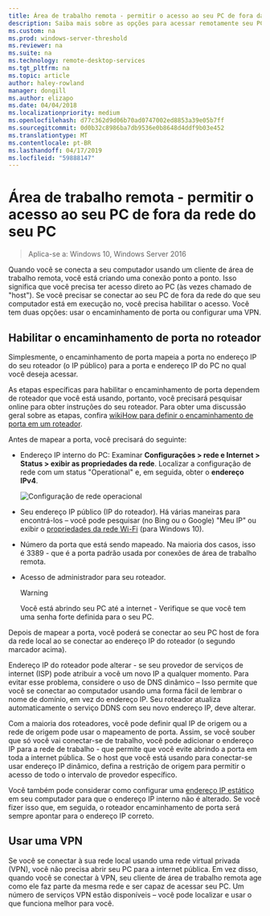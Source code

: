 ```yaml
---
title: Área de trabalho remota - permitir o acesso ao seu PC de fora da sua rede
description: Saiba mais sobre as opções para acessar remotamente seu PC de fora da rede do computador
ms.custom: na
ms.prod: windows-server-threshold
ms.reviewer: na
ms.suite: na
ms.technology: remote-desktop-services
ms.tgt_pltfrm: na
ms.topic: article
author: haley-rowland
manager: dongill
ms.author: elizapo
ms.date: 04/04/2018
ms.localizationpriority: medium
ms.openlocfilehash: d77c362d9d06b70ad0747002ed8853a39e05b7ff
ms.sourcegitcommit: 0d0b32c8986ba7db9536e0b8648d4ddf9b03e452
ms.translationtype: MT
ms.contentlocale: pt-BR
ms.lasthandoff: 04/17/2019
ms.locfileid: "59888147"
---
```

# <a name="remote-desktop---allow-access-to-your-pc-from-outside-your-pcs-network"></a>Área de trabalho remota - permitir o acesso ao seu PC de fora da rede do seu PC

>Aplica-se a: Windows 10,  Windows Server 2016

Quando você se conecta a seu computador usando um cliente de área de trabalho remota, você está criando uma conexão ponto a ponto. Isso significa que você precisa ter acesso direto ao PC (às vezes chamado de "host"). Se você precisar se conectar ao seu PC de fora da rede do que seu computador está em execução no, você precisa habilitar o acesso. Você tem duas opções: usar o encaminhamento de porta ou configurar uma VPN.

## <a name="enable-port-forwarding-on-your-router"></a>Habilitar o encaminhamento de porta no roteador

Simplesmente, o encaminhamento de porta mapeia a porta no endereço IP do seu roteador (o IP público) para a porta e endereço IP do PC no qual você deseja acessar. 

As etapas específicas para habilitar o encaminhamento de porta dependem de roteador que você está usando, portanto, você precisará pesquisar online para obter instruções do seu roteador. Para obter uma discussão geral sobre as etapas, confira [wikiHow para definir o encaminhamento de porta em um roteador](https://www.wikihow.com/Set-Up-Port-Forwarding-on-a-Router).

Antes de mapear a porta, você precisará do seguinte:

- Endereço IP interno do PC: Examinar **Configurações > rede e Internet > Status > exibir as propriedades da rede**. Localizar a configuração de rede com um status "Operational" e, em seguida, obter o **endereço IPv4**.

   ![Configuração de rede operacional](../media/rdclient-operational-network.png)

- Seu endereço IP público (IP do roteador). Há várias maneiras para encontrá-los – você pode pesquisar (no Bing ou o Google) "Meu IP" ou exibir o [propriedades da rede Wi-Fi](https://binged.it/2Gwob34) (para Windows 10).
- Número da porta que está sendo mapeado. Na maioria dos casos, isso é 3389 - que é a porta padrão usada por conexões de área de trabalho remota.
- Acesso de administrador para seu roteador.  

   >[!WARNING]
   > Você está abrindo seu PC até a internet - Verifique se que você tem uma senha forte definida para o seu PC.

Depois de mapear a porta, você poderá se conectar ao seu PC host de fora da rede local ao se conectar ao endereço IP do roteador (o segundo marcador acima).

Endereço IP do roteador pode alterar - se seu provedor de serviços de internet (ISP) pode atribuir a você um novo IP a qualquer momento. Para evitar esse problema, considere o uso de DNS dinâmico – Isso permite que você se conectar ao computador usando uma forma fácil de lembrar o nome de domínio, em vez do endereço IP. Seu roteador atualiza automaticamente o serviço DDNS com seu novo endereço IP, deve alterar.

Com a maioria dos roteadores, você pode definir qual IP de origem ou a rede de origem pode usar o mapeamento de porta. Assim, se você souber que só você vai conectar-se de trabalho, você pode adicionar o endereço IP para a rede de trabalho - que permite que você evite abrindo a porta em toda a internet pública. Se o host que você está usando para conectar-se usar endereço IP dinâmico, defina a restrição de origem para permitir o acesso de todo o intervalo de provedor específico.

Você também pode considerar como configurar uma [endereço IP estático](/windows-hardware/customize/mobile/mcsf/enable-static-ip) em seu computador para que o endereço IP interno não é alterado. Se você fizer isso que, em seguida, o roteador encaminhamento de porta será sempre apontar para o endereço IP correto.


## <a name="use-a-vpn"></a>Usar uma VPN

Se você se conectar à sua rede local usando uma rede virtual privada (VPN), você não precisa abrir seu PC para a internet pública. Em vez disso, quando você se conectar à VPN, seu cliente de área de trabalho remota age como ele faz parte da mesma rede e ser capaz de acessar seu PC. Um número de serviços VPN estão disponíveis – você pode localizar e usar o que funciona melhor para você.
